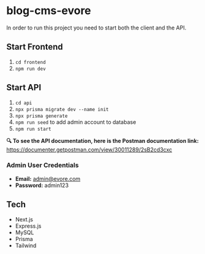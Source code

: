 # blog-cms-evore

In order to run this project you need to start both the client and the API.

## Start Frontend

1. `cd frontend`
2. `npm run dev`

## Start API

1. `cd api`
2. `npx prisma migrate dev --name init`
3. `npx prisma generate`
3. `npm run seed` to add admin account to database
4. `npm run start`

**🔍 To see the API documentation, here is the Postman documentation link:**
<https://documenter.getpostman.com/view/30011289/2sB2cd3cxc>

### Admin User Credentials
- **Email:** admin@evore.com
- **Password:** admin123 

## Tech
- Next.js
- Express.js
- MySQL
- Prisma
- Tailwind